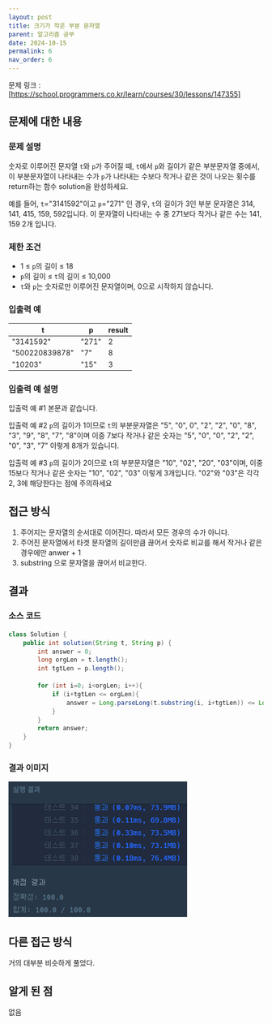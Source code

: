 ```yaml
---
layout: post
title: 크기가 작은 부분 문자열
parent: 알고리즘 공부
date: 2024-10-15
permalink: 6
nav_order: 6
---
```


문제 링크 : [https://school.programmers.co.kr/learn/courses/30/lessons/147355]

## 문제에 대한 내용

### 문제 설명

숫자로 이루어진 문자열 `t`와 `p`가 주어질 때, `t`에서 `p`와 길이가 같은 부분문자열 중에서, 이 부분문자열이 나타내는 수가 `p`가 나타내는 수보다 작거나 같은 것이 나오는 횟수를 return하는 함수 solution을 완성하세요.

예를 들어, `t`="3141592"이고 `p`="271" 인 경우, `t`의 길이가 3인 부분 문자열은 314, 141, 415, 159, 592입니다. 이 문자열이 나타내는 수 중 271보다 작거나 같은 수는 141, 159 2개 입니다.

### 제한 조건

- 1 ≤ `p`의 길이 ≤ 18
- `p`의 길이 ≤ `t`의 길이 ≤ 10,000
- `t`와 `p`는 숫자로만 이루어진 문자열이며, 0으로 시작하지 않습니다.

### 입출력 예

| t              | p     | result |
| -------------- | ----- | ------ |
| "3141592"      | "271" | 2      |
| "500220839878" | "7"   | 8      |
| "10203"        | "15"  | 3      |

### 입출력 예 설명

입출력 예 #1
본문과 같습니다.

입출력 예 #2
`p`의 길이가 1이므로 `t`의 부분문자열은 "5", "0", 0", "2", "2", "0", "8", "3", "9", "8", "7", "8"이며 이중 7보다 작거나 같은 숫자는 "5", "0", "0", "2", "2", "0", "3", "7" 이렇게 8개가 있습니다.

입출력 예 #3
`p`의 길이가 2이므로 `t`의 부분문자열은 "10", "02", "20", "03"이며, 이중 15보다 작거나 같은 숫자는 "10", "02", "03" 이렇게 3개입니다. "02"와 "03"은 각각 2, 3에 해당한다는 점에 주의하세요

## 접근 방식

1. 주어지는 문자열의 순서대로 이어진다. 따라서 모든 경우의 수가 아니다.
2. 주어진 문자열에서 타겟 문자열의 길이만큼 끊어서 숫자로 비교를 해서 작거나 같은 경우에만 anwer + 1
3. substring 으로 문자열을 끊어서 비교한다.

## 결과

### 소스 코드

```java
class Solution {
    public int solution(String t, String p) {
        int answer = 0;
        long orgLen = t.length();
        int tgtLen = p.length();

        for (int i=0; i<orgLen; i++){
            if (i+tgtLen <= orgLen){
                answer = Long.parseLong(t.substring(i, i+tgtLen)) <= Long.parseLong(p) ? answer + 1 : answer;
            }
        }
        return answer;
    }
}
```

### 결과 이미지

![alt text](/공부/알고리즘-공부/image-4.png)

## 다른 접근 방식

거의 대부분 비슷하게 풀었다.

## 알게 된 점

없음

[https://school.programmers.co.kr/learn/courses/30/lessons/147355]: https://school.programmers.co.kr/learn/courses/30/lessons/147355
